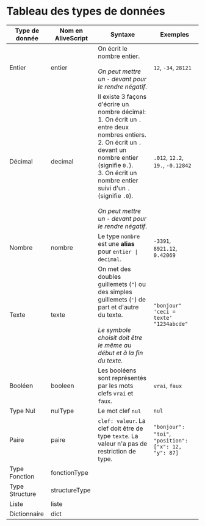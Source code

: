 # Tableau des types de données

| Type de donnée | Nom en AliveScript | Syntaxe                                                                                                                                                                                                                                                                                            | Exemples                                             |
|----------------|--------------------|----------------------------------------------------------------------------------------------------------------------------------------------------------------------------------------------------------------------------------------------------------------------------------------------------|------------------------------------------------------|
| Entier         | entier             | On écrit le nombre entier.<br/><br/>*On peut mettre un `-` devant pour le rendre négatif*.                                                                                                                                                                                                         | `12`, `-34`, `28121`                                 | 
| Décimal        | decimal            | Il existe 3 façons d'écrire un nombre décimal:<br/>1. On écrit un `.` entre deux nombres entiers.<br/>2. On écrit un `.` devant un nombre entier (signifie `0.`).<br/>3. On écrit un nombre entier suivi d'un `.` (signifie `.0`).<br/><br/>*On peut mettre un `-` devant pour le rendre négatif*. | `.012`, `12.2`, `19.`, `-0.12842`                    |
| Nombre         | nombre             | Le type `nombre` est une **alias** pour <code>entier &#124; decimal</code>.                                                                                                                                                                                                                        | `-3391`, `8921.12`, `0.42069`                        |
| Texte          | texte              | On met des doubles guillemets (`"`) ou des simples guillemets (`'`) de part et d'autre du texte.<br/><br/>_Le symbole choisit doit être le même au début et à la fin du texte._                                                                                                                    | `"bonjour"`<br/>`'ceci = texte'`<br/>`"1234abcde"`   |
| Booléen        | booleen            | Les booléens sont représentés par les mots clefs `vrai` et `faux`.                                                                                                                                                                                                                                 | `vrai`, `faux`                                       |
| Type Nul       | nulType            | Le mot clef `nul`                                                                                                                                                                                                                                                                                  | `nul`                                                |
| Paire          | paire              | `clef: valeur`. La clef doit être de type `texte`. La valeur n'a pas de restriction de type.                                                                                                                                                                                                       | `"bonjour": "toi"`, `"position": ["x": 12, "y": 87]` |
| Type Fonction  | fonctionType       |                                                                                                                                                                                                                                                                                                    |                                                      |
| Type Structure | structureType      |                                                                                                                                                                                                                                                                                                    |                                                      |
| Liste          | liste              |                                                                                                                                                                                                                                                                                                    |                                                      |
| Dictionnaire   | dict               |                                                                                                                                                                                                                                                                                                    |                                                      |


